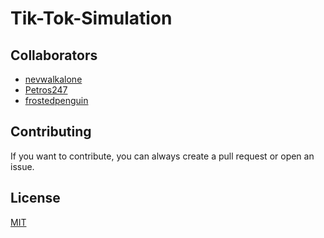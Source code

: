 # Tik-Tok-Simulation

## Collaborators

- [nevwalkalone](https://github.com/nevwalkalone)
- [Petros247](https://github.com/Petros247)
- [frostedpenguin](https://github.com/frostedpenguin)

## Contributing

If you want to contribute, you can always create a pull request or open an issue.

## License

[MIT](LICENSE)
